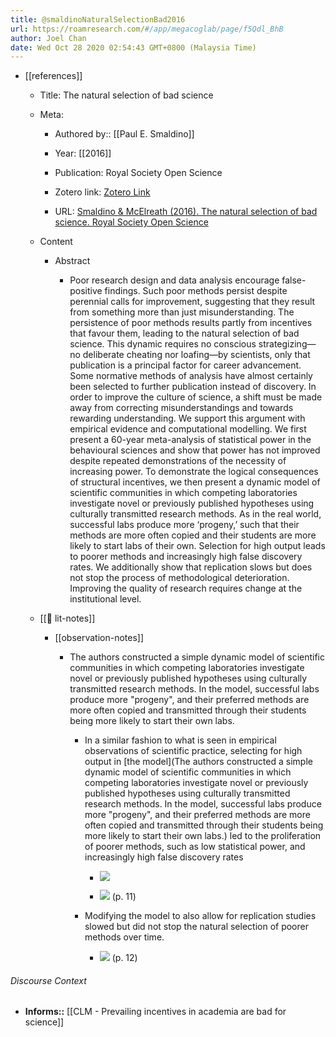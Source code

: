 ```yaml
---
title: @smaldinoNaturalSelectionBad2016
url: https://roamresearch.com/#/app/megacoglab/page/f5Qdl_BhB
author: Joel Chan
date: Wed Oct 28 2020 02:54:43 GMT+0800 (Malaysia Time)
---
```


- [[references]]

    - Title: The natural selection of bad science

    - Meta:

        - Authored by:: [[Paul E. Smaldino]]

        - Year: [[2016]]

        - Publication: Royal Society Open Science

        - Zotero link: [Zotero Link](zotero://select/items/1_4UPCXNDH)

        - URL: [Smaldino & McElreath (2016). The natural selection of bad science. Royal Society Open Science](https://royalsocietypublishing.org/doi/full/10.1098/rsos.160384)

    - Content

        - Abstract

            - Poor research design and data analysis encourage false-positive findings. Such poor methods persist despite perennial calls for improvement, suggesting that they result from something more than just misunderstanding. The persistence of poor methods results partly from incentives that favour them, leading to the natural selection of bad science. This dynamic requires no conscious strategizing—no deliberate cheating nor loafing—by scientists, only that publication is a principal factor for career advancement. Some normative methods of analysis have almost certainly been selected to further publication instead of discovery. In order to improve the culture of science, a shift must be made away from correcting misunderstandings and towards rewarding understanding. We support this argument with empirical evidence and computational modelling. We first present a 60-year meta-analysis of statistical power in the behavioural sciences and show that power has not improved despite repeated demonstrations of the necessity of increasing power. To demonstrate the logical consequences of structural incentives, we then present a dynamic model of scientific communities in which competing laboratories investigate novel or previously published hypotheses using culturally transmitted research methods. As in the real world, successful labs produce more ‘progeny,’ such that their methods are more often copied and their students are more likely to start labs of their own. Selection for high output leads to poorer methods and increasingly high false discovery rates. We additionally show that replication slows but does not stop the process of methodological deterioration. Improving the quality of research requires change at the institutional level.

    - [[📝 lit-notes]]

        - [[observation-notes]]

            - The authors constructed a simple dynamic model of scientific communities in which competing laboratories investigate novel or previously published hypotheses using culturally transmitted research methods. In the model, successful labs produce more "progeny", and their preferred methods are more often copied and transmitted through their students being more likely to start their own labs.

                - In a similar fashion to what is seen in empirical observations of scientific practice, selecting for high output in [the model](The authors constructed a simple dynamic model of scientific communities in which competing laboratories investigate novel or previously published hypotheses using culturally transmitted research methods. In the model, successful labs produce more "progeny", and their preferred methods are more often copied and transmitted through their students being more likely to start their own labs.) led to the proliferation of poorer methods, such as low statistical power, and increasingly high false discovery rates

                    - ![](https://firebasestorage.googleapis.com/v0/b/firescript-577a2.appspot.com/o/imgs%2Fapp%2Fmegacoglab%2F2oY_cMp8TU.png?alt=media&token=9960298d-206e-484f-b30a-34d323390313)

                    - ![](https://firebasestorage.googleapis.com/v0/b/firescript-577a2.appspot.com/o/imgs%2Fapp%2Fmegacoglab%2FMO4IvpK0zN.png?alt=media&token=08130026-1f88-49d1-b248-d6fc7256413c) (p. 11)

                - Modifying the model to also allow for replication studies slowed but did not stop the natural selection of poorer methods over time.

                    - ![](https://firebasestorage.googleapis.com/v0/b/firescript-577a2.appspot.com/o/imgs%2Fapp%2Fmegacoglab%2FreapnZb_bg.png?alt=media&token=0a4776de-7503-4e44-85d0-83a84b14c1c7) (p. 12)

###### Discourse Context

- **Informs::** [[CLM - Prevailing incentives in academia are bad for science]]
